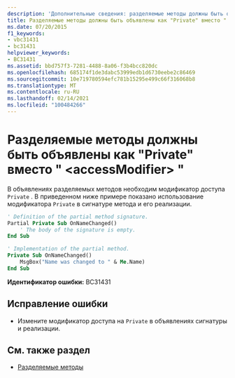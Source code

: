 ```yaml
---
description: 'Дополнительные сведения: разделяемые методы должны быть объявлены как "Private" вместо " <accessModifier> "'
title: Разделяемые методы должны быть объявлены как "Private" вместо " <accessModifier> "
ms.date: 07/20/2015
f1_keywords:
- vbc31431
- bc31431
helpviewer_keywords:
- BC31431
ms.assetid: bbd757f3-7281-4488-8a06-f3b4bcc820dc
ms.openlocfilehash: 685174f1de3dabc53999edb1d6730eebe2c86469
ms.sourcegitcommit: 10e719780594efc781b15295e499c66f316068b8
ms.translationtype: MT
ms.contentlocale: ru-RU
ms.lasthandoff: 02/14/2021
ms.locfileid: "100484266"
---
```

# <a name="partial-methods-must-be-declared-private-instead-of-accessmodifier"></a>Разделяемые методы должны быть объявлены как "Private" вместо " \<accessModifier> "

В объявлениях разделяемых методов необходим модификатор доступа `Private` . В приведенном ниже примере показано использование модификатора `Private` в сигнатуре метода и его реализации.  
  
```vb  
' Definition of the partial method signature.  
Partial Private Sub OnNameChanged()  
    ' The body of the signature is empty.  
End Sub  
```  
  
```vb  
' Implementation of the partial method.  
Private Sub OnNameChanged()  
    MsgBox("Name was changed to " & Me.Name)  
End Sub  
```  
  
 **Идентификатор ошибки:** BC31431  
  
## <a name="to-correct-this-error"></a>Исправление ошибки  
  
- Измените модификатор доступа на `Private` в объявлениях сигнатуры и реализации.  
  
## <a name="see-also"></a>См. также раздел

- [Разделяемые методы](../programming-guide/language-features/procedures/partial-methods.md)
